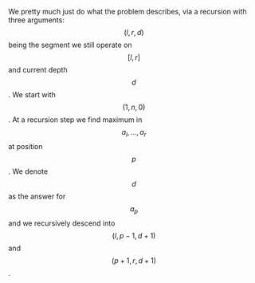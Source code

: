 We pretty much just do what the problem describes, via a recursion with three arguments: $$(l, r, d)$$ being the segment we still operate on $$[l, r]$$ and current depth $$d$$.  We start with $$(1, n, 0)$$.  At a recursion step we find maximum in $$a_l, \ldots, a_r$$ at position $$p$$.  We denote $$d$$ as the answer for $$a_p$$ and we recursively descend into $$(l, p-1, d+1)$$ and $$(p+1, r, d+1)$$.
